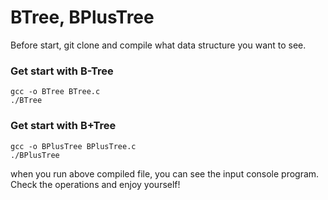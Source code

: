 # BTree, BPlusTree
Before start, git clone and compile what data structure you want to see.

### Get start with B-Tree
```
gcc -o BTree BTree.c
./BTree
```

### Get start with B+Tree
```
gcc -o BPlusTree BPlusTree.c
./BPlusTree
```
when you run above compiled file, you can see the input console program.</br>
Check the operations and enjoy yourself!
